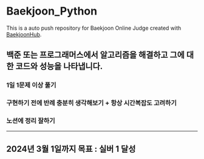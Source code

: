 # Baekjoon_Python
This is a auto push repository for Baekjoon Online Judge created with [BaekjoonHub](https://github.com/BaekjoonHub/BaekjoonHub).

백준 또는 프로그래머스에서 알고리즘을 해결하고 그에 대한 코드와 성능을 나타냅니다.
---
### 1일 1문제 이상 풀기
### 구현하기 전에 반례 충분히 생각해보기 + 항상 시간복잡도 고려하기
### 노션에 정리 잘하기
---
## 2024년 3월 1일까지 목표 : 실버 1 달성

